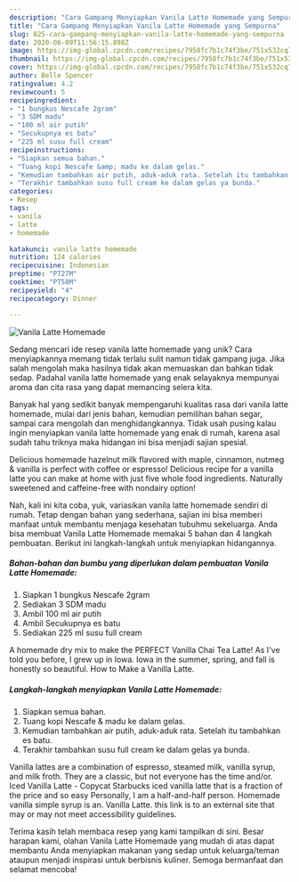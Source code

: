 ```yaml
---
description: "Cara Gampang Menyiapkan Vanila Latte Homemade yang Sempurna"
title: "Cara Gampang Menyiapkan Vanila Latte Homemade yang Sempurna"
slug: 825-cara-gampang-menyiapkan-vanila-latte-homemade-yang-sempurna
date: 2020-06-09T11:56:15.898Z
image: https://img-global.cpcdn.com/recipes/7958fc7b1c74f3be/751x532cq70/vanila-latte-homemade-foto-resep-utama.jpg
thumbnail: https://img-global.cpcdn.com/recipes/7958fc7b1c74f3be/751x532cq70/vanila-latte-homemade-foto-resep-utama.jpg
cover: https://img-global.cpcdn.com/recipes/7958fc7b1c74f3be/751x532cq70/vanila-latte-homemade-foto-resep-utama.jpg
author: Belle Spencer
ratingvalue: 4.2
reviewcount: 5
recipeingredient:
- "1 bungkus Nescafe 2gram"
- "3 SDM madu"
- "100 ml air putih"
- "Secukupnya es batu"
- "225 ml susu full cream"
recipeinstructions:
- "Siapkan semua bahan."
- "Tuang kopi Nescafe &amp; madu ke dalam gelas."
- "Kemudian tambahkan air putih, aduk-aduk rata. Setelah itu tambahkan es batu."
- "Terakhir tambahkan susu full cream ke dalam gelas ya bunda."
categories:
- Resep
tags:
- vanila
- latte
- homemade

katakunci: vanila latte homemade 
nutrition: 124 calories
recipecuisine: Indonesian
preptime: "PT27M"
cooktime: "PT58M"
recipeyield: "4"
recipecategory: Dinner

---
```



![Vanila Latte Homemade](https://img-global.cpcdn.com/recipes/7958fc7b1c74f3be/751x532cq70/vanila-latte-homemade-foto-resep-utama.jpg)

Sedang mencari ide resep vanila latte homemade yang unik? Cara menyiapkannya memang tidak terlalu sulit namun tidak gampang juga. Jika salah mengolah maka hasilnya tidak akan memuaskan dan bahkan tidak sedap. Padahal vanila latte homemade yang enak selayaknya mempunyai aroma dan cita rasa yang dapat memancing selera kita.

Banyak hal yang sedikit banyak mempengaruhi kualitas rasa dari vanila latte homemade, mulai dari jenis bahan, kemudian pemilihan bahan segar, sampai cara mengolah dan menghidangkannya. Tidak usah pusing kalau ingin menyiapkan vanila latte homemade yang enak di rumah, karena asal sudah tahu triknya maka hidangan ini bisa menjadi sajian spesial.

Delicious homemade hazelnut milk flavored with maple, cinnamon, nutmeg &amp; vanilla is perfect with coffee or espresso! Delicious recipe for a vanilla latte you can make at home with just five whole food ingredients. Naturally sweetened and caffeine-free with nondairy option!


Nah, kali ini kita coba, yuk, variasikan vanila latte homemade sendiri di rumah. Tetap dengan bahan yang sederhana, sajian ini bisa memberi manfaat untuk membantu menjaga kesehatan tubuhmu sekeluarga. Anda bisa membuat Vanila Latte Homemade memakai 5 bahan dan 4 langkah pembuatan. Berikut ini langkah-langkah untuk menyiapkan hidangannya.

<!--inarticleads1-->

##### Bahan-bahan dan bumbu yang diperlukan dalam pembuatan Vanila Latte Homemade:

1. Siapkan 1 bungkus Nescafe 2gram
1. Sediakan 3 SDM madu
1. Ambil 100 ml air putih
1. Ambil Secukupnya es batu
1. Sediakan 225 ml susu full cream


A homemade dry mix to make the PERFECT Vanilla Chai Tea Latte! As I&#39;ve told you before, I grew up in Iowa. Iowa in the summer, spring, and fall is honestly so beautiful. How to Make a Vanilla Latte. 

<!--inarticleads2-->

##### Langkah-langkah menyiapkan Vanila Latte Homemade:

1. Siapkan semua bahan.
1. Tuang kopi Nescafe &amp; madu ke dalam gelas.
1. Kemudian tambahkan air putih, aduk-aduk rata. Setelah itu tambahkan es batu.
1. Terakhir tambahkan susu full cream ke dalam gelas ya bunda.


Vanilla lattes are a combination of espresso, steamed milk, vanilla syrup, and milk froth. They are a classic, but not everyone has the time and/or. Iced Vanilla Latte - Copycat Starbucks iced vanilla latte that is a fraction of the price and so easy Personally, I am a half-and-half person. Homemade vanilla simple syrup is an. Vanilla Latte. this link is to an external site that may or may not meet accessibility guidelines. 

Terima kasih telah membaca resep yang kami tampilkan di sini. Besar harapan kami, olahan Vanila Latte Homemade yang mudah di atas dapat membantu Anda menyiapkan makanan yang sedap untuk keluarga/teman ataupun menjadi inspirasi untuk berbisnis kuliner. Semoga bermanfaat dan selamat mencoba!
